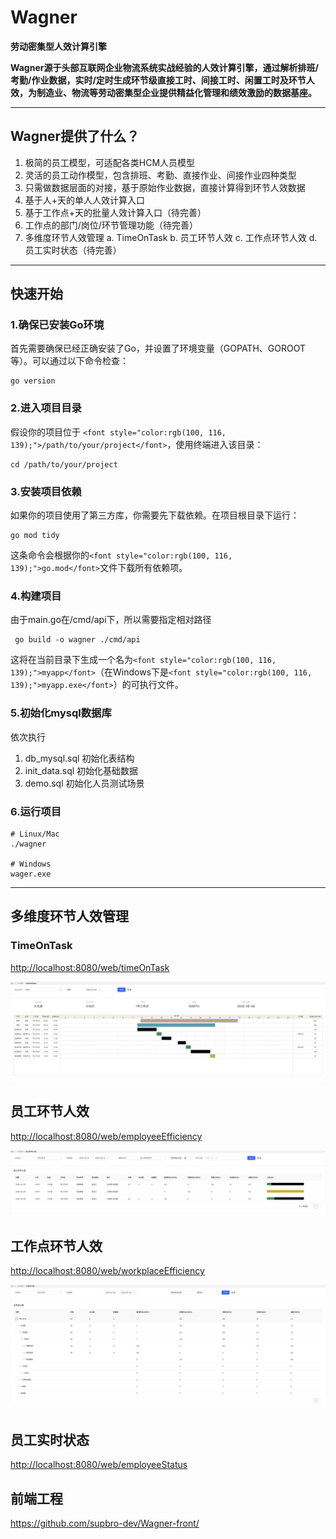 # Wagner
**劳动密集型人效计算引擎**

**Wagner源于头部互联网企业物流系统实战经验的人效计算引擎，通过解析排班/考勤/作业数据，实时/定时生成环节级直接工时、间接工时、闲置工时及环节人效，为制造业、物流等劳动密集型企业提供精益化管理和绩效激励的数据基座。**

----------

## Wagner提供了什么？
1. 极简的员工模型，可适配各类HCM人员模型
2. 灵活的员工动作模型，包含排班、考勤、直接作业、间接作业四种类型
3. 只需做数据层面的对接，基于原始作业数据，直接计算得到环节人效数据
4. 基于人+天的单人人效计算入口
5. 基于工作点+天的批量人效计算入口（待完善）
6. 工作点的部门/岗位/环节管理功能（待完善）
7. 多维度环节人效管理
   a. TimeOnTask
   b. 员工环节人效
   c. 工作点环节人效
   d. 员工实时状态（待完善）
----------

## 快速开始
### 1.确保已安装Go环境
首先需要确保已经正确安装了Go，并设置了环境变量（GOPATH、GOROOT等）。可以通过以下命令检查：

```shell
go version
```

### 2.进入项目目录
假设你的项目位于 `<font style="color:rgb(100, 116, 139);">/path/to/your/project</font>`，使用终端进入该目录：

```shell
cd /path/to/your/project
```

### 3.安装项目依赖
如果你的项目使用了第三方库，你需要先下载依赖。在项目根目录下运行：

```shell
go mod tidy
```

这条命令会根据你的`<font style="color:rgb(100, 116, 139);">go.mod</font>`文件下载所有依赖项。

### 4.构建项目
由于main.go在/cmd/api下，所以需要指定相对路径

```shell
 go build -o wagner ./cmd/api
```

这将在当前目录下生成一个名为`<font style="color:rgb(100, 116, 139);">myapp</font>`（在Windows下是`<font style="color:rgb(100, 116, 139);">myapp.exe</font>`）的可执行文件。

### 5.初始化mysql数据库
依次执行

1. db_mysql.sql 初始化表结构
2. init_data.sql 初始化基础数据
3. demo.sql 初始化人员测试场景

### 6.运行项目
```shell
# Linux/Mac
./wagner

# Windows
wager.exe
```

----------

## 多维度环节人效管理
### TimeOnTask
[http://localhost:8080/web/timeOnTask](http://localhost:8080/web/timeOnTask)

![](assets/timeOnTask.png)


## 员工环节人效
[http://localhost:8080/web/employeeEfficiency](http://localhost:8080/web/employeeEfficiency)

![](assets/employeeEfficiency.png)


## 工作点环节人效
[http://localhost:8080/web/workplaceEfficiency](http://localhost:8080/web/workplaceEfficiency)

![](assets/workplaceEfficiency.png)

## 员工实时状态
[http://localhost:8080/web/employeeStatus](http://localhost:8080/web/employeeStatus)

## 前端工程
https://github.com/supbro-dev/Wagner-front/

